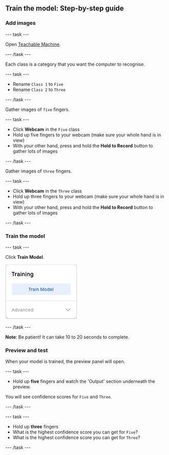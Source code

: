 ## Train the model: Step-by-step guide

### Add images

--- task ---

Open [Teachable Machine](https://teachablemachine.withgoogle.com/train/image).

--- /task ---

Each class is a category that you want the computer to recognise.

--- task ---

- Rename `Class 1` to `Five` 
- Rename `Class 2` to `Three`

--- /task ---

Gather images of `five` fingers.

--- task ---

- Click **Webcam** in the `Five` class
- Hold up five fingers to your webcam (make sure your whole hand is in view)
- With your other hand, press and hold the **Hold to Record** button to gather lots of images

--- /task ---


Gather images of `three` fingers.

--- task ---

- Click **Webcam** in the `Three` class
- Hold up three fingers to your webcam (make sure your whole hand is in view)
- With your other hand, press and hold the **Hold to Record** button to gather lots of images

--- /task ---

### Train the model

--- task ---

Click **Train Model**.

![The 'Train Model' button.](images/train_model.png)

--- /task ---

**Note**: Be patient! It can take 10 to 20 seconds to complete.

### Preview and test

When your model is trained, the preview panel will open.

--- task ---

- Hold up **five** fingers and watch the 'Output' section underneath the preview.

You will see confidence scores for `Five` and `Three`.

--- /task ---

--- task ---

- Hold up **three** fingers
- What is the highest confidence score you can get for `Five`?
- What is the highest confidence score you can get for `Three`?

--- /task ---
